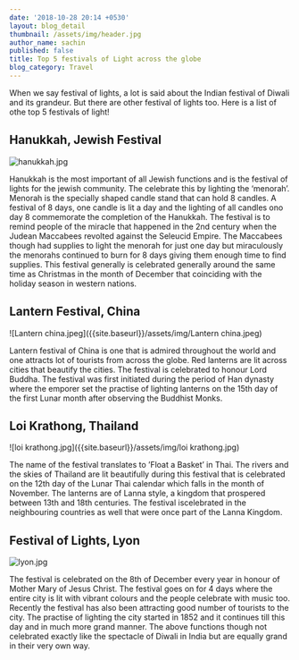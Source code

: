 ```yaml
---
date: '2018-10-28 20:14 +0530'
layout: blog_detail
thumbnail: /assets/img/header.jpg
author_name: sachin
published: false
title: Top 5 festivals of Light across the globe
blog_category: Travel
---
```

When we say festival of lights, a lot is said about the Indian festival of Diwali and its grandeur. But there are other festival of lights too. Here is a list of othe top 5 festivals of light!


## Hanukkah, Jewish Festival
![hanukkah.jpg]({{site.baseurl}}/assets/img/hanukkah.jpg)

Hanukkah is the most important of all Jewish functions and is the festival of lights for the jewish community. The celebrate this by lighting the ‘menorah’. Menorah is the specially shaped candle stand that can hold 8 candles. A festival  of 8 days, one candle is lit a day and the lighting of all candles ono day 8 commemorate the completion of the Hanukkah. The festival is to remind people of the miracle that happened in the 2nd century when the Judean Maccabees revolted against the Seleucid Empire. The Maccabees though had supplies to light the menorah for just one day but miraculously the menorahs continued to burn for 8 days giving them enough time to find supplies. This festival  generally is celebrated generally around the same time as Christmas in the month of December that coinciding with the holiday season in western nations.

## Lantern Festival, China
![Lantern china.jpeg]({{site.baseurl}}/assets/img/Lantern china.jpeg)

Lantern festival of China is one that is admired throughout the world and one attracts lot of tourists from across the globe. Red lanterns are lit across cities that beautify the cities. The festival is celebrated to  honour Lord Buddha. The festival was first initiated during the period of Han dynasty where the emporer set the practise of lighting lanterns on the 15th day of the first Lunar month after observing the Buddhist Monks.

## Loi Krathong, Thailand
![loi krathong.jpg]({{site.baseurl}}/assets/img/loi krathong.jpg)

The name of the festival translates to ’Float a Basket’ in Thai. The rivers and the skies of Thailand are lit beautifully during this festival that is celebrated on the 12th day of the Lunar Thai calendar which falls in the month of November. The lanterns are of Lanna style, a kingdom that prospered between 13th and 18th centuries. The festival iscelebrated in the neighbouring countries as well that were once part of the Lanna Kingdom. 

## Festival of Lights, Lyon
![lyon.jpg]({{site.baseurl}}/assets/img/lyon.jpg)

The festival is celebrated on the 8th of December every year in honour of Mother Mary of Jesus Christ. The festival goes on for 4 days where the entire city is lit with vibrant colours and the people celebrate with music too. Recently the festival has also been attracting good number of tourists to the city. The practise of lighting the city started in 1852 and it continues till this day and in much more grand manner.
The above functions though not celebrated exactly like the spectacle of Diwali in India but are equally grand in their very own way.

